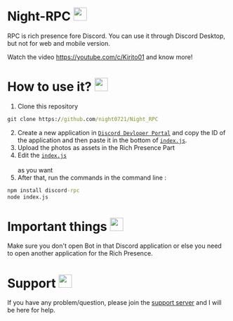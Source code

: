 # Night-RPC <img src = "https://cdn.discordapp.com/avatars/452076196419600394/e8e4af8ee8d0df1671b49bdff6b7dad9.png?size=2048" width = "30">

RPC is rich presence fore Discord. You can use it through Discord Desktop, but not for web and mobile version.

Watch the video https://youtube.com/c/Kirito01 and know more!

# How to use it? <img src = "https://cdn.discordapp.com/emojis/841194046419370024.png" width = "30">

1. Clone this repository

```cmd
git clone https://github.com/night0721/Night_RPC
```

2. Create a new application in <a href="https://discord.com/developers/applications">`Discord Devloper Portal`</a> and copy the ID of the application and then paste it in the bottom of <a href = "https://github.com/night0721/RPC_Night/blob/main/index.js">`index.js`</a>.
3. Upload the photos as assets in the Rich Presence Part
4. Edit the <a href = "https://github.com/night0721/RPC_Night/blob/main/index.js">`index.js`</a><br><br> as you want
5. After that, run the commands in the command line :

```cmd
npm install discord-rpc
node index.js
```

# Important things <img src = "https://cdn.discordapp.com/emojis/841194040165924865.png" width = 30>

Make sure you don't open Bot in that Discord application or else you need to open another application for the Rich Presence.

# Support <img src = "https://cdn.discordapp.com/emojis/841196992385253408.png" width = 30>

If you have any problem/question, please join the [support server](https://discord.gg/SbQHChmGcp) and I will be here for help.
